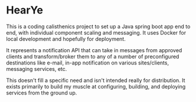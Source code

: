 # HearYe

This is a coding calisthenics project to set up a Java spring boot app
end to end, with individual component scaling and messaging. It uses
Docker for local development and hopefully for deployment.

It represents a notification API that can take in messages from approved
clients and transform/broker them to any of a number of preconfigured
destinations like e-mail, in-app notification on various sites/clients,
messaging services, etc.

This doesn't fill a specific need and isn't intended really for distribution.
It exists primarily to build my muscle at configuring, building, and deploying
services from the ground up.